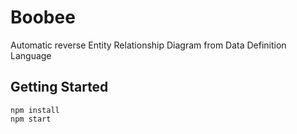 # Boobee
Automatic reverse Entity Relationship Diagram from Data Definition Language

## Getting Started
```
npm install
npm start
```
